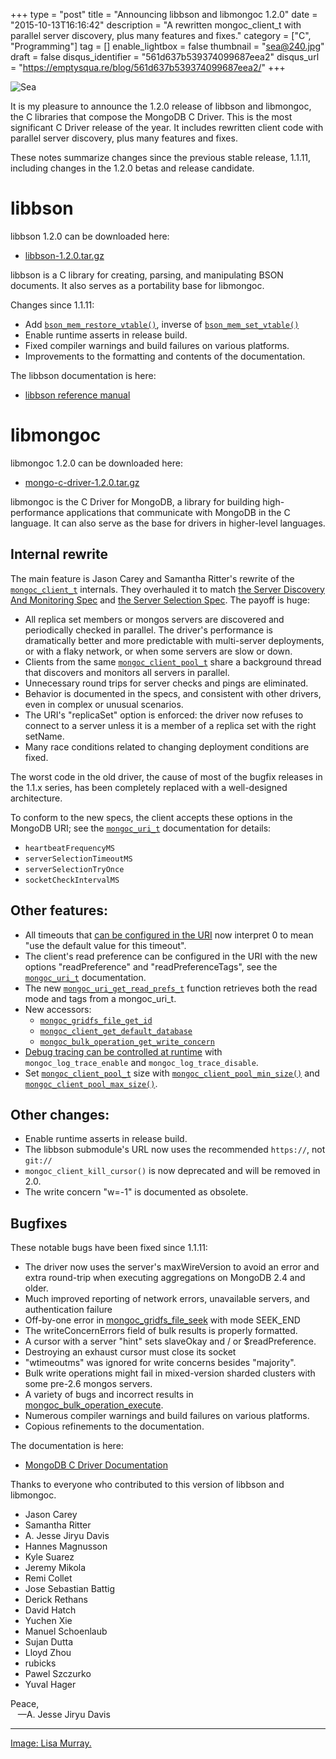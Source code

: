 +++
type = "post"
title = "Announcing libbson and libmongoc 1.2.0"
date = "2015-10-13T16:16:42"
description = "A rewritten mongoc_client_t with parallel server discovery, plus many features and fixes."
category = ["C", "Programming"]
tag = []
enable_lightbox = false
thumbnail = "sea@240.jpg"
draft = false
disqus_identifier = "561d637b539374099687eea2"
disqus_url = "https://emptysqua.re/blog/561d637b539374099687eea2/"
+++

<p><img style="display:block; margin-left:auto; margin-right:auto;" src="sea.jpg" alt="Sea" title="Sea" /></p>
<p>It is my pleasure to announce the 1.2.0 release of libbson and libmongoc, the C libraries that compose the MongoDB C Driver. This is the most significant C Driver release of the year. It includes rewritten client code with parallel server discovery, plus many features and fixes.</p>
<p>These notes summarize changes since the previous stable release, 1.1.11, including changes in the 1.2.0 betas and release candidate.</p>
<h1 id="libbson">libbson</h1>
<p>libbson 1.2.0 can be downloaded here:</p>
<ul>
<li><a href="https://github.com/mongodb/libbson/releases/download/1.2.0/libbson-1.2.0.tar.gz">libbson-1.2.0.tar.gz</a></li>
</ul>
<p>libbson is a C library for creating, parsing, and manipulating BSON documents. It also serves as a portability base for libmongoc.</p>
<p>Changes since 1.1.11:</p>
<ul>
<li>Add <a href="https://api.mongodb.org/libbson/current/bson_mem_restore_vtable.html"><code>bson_mem_restore_vtable()</code></a>, inverse of <a href="https://api.mongodb.org/libbson/current/bson_mem_set_vtable.html"><code>bson_mem_set_vtable()</code></a></li>
<li>Enable runtime asserts in release build.</li>
<li>Fixed compiler warnings and build failures on various platforms.</li>
<li>Improvements to the formatting and contents of the documentation.</li>
</ul>
<p>The libbson documentation is here:</p>
<ul>
<li><a href="https://api.mongodb.org/libbson">libbson reference manual</a></li>
</ul>
<h1 id="libmongoc">libmongoc</h1>
<p>libmongoc 1.2.0 can be downloaded here:</p>
<ul>
<li><a href="https://github.com/mongodb/mongo-c-driver/releases/download/1.2.0/mongo-c-driver-1.2.0.tar.gz">mongo-c-driver-1.2.0.tar.gz</a></li>
</ul>
<p>libmongoc is the C Driver for MongoDB, a library for building high-performance applications that communicate with MongoDB in the C language. It can also serve as the base for drivers in higher-level languages.</p>
<h2 id="internal-rewrite">Internal rewrite</h2>
<p>The main feature is Jason Carey and Samantha Ritter's rewrite of the <a href="http://api.mongodb.org/c/current/mongoc_client_t.html"><code>mongoc_client_t</code></a> internals. They overhauled it to match <a href="/server-discovery-and-monitoring-in-pymongo-perl-and-c/">the Server Discovery And Monitoring Spec</a> and <a href="https://www.mongodb.com/blog/post/server-selection-next-generation-mongodb-drivers">the
Server Selection Spec</a>. The payoff is huge:</p>
<ul>
<li>All replica set members or mongos servers are discovered and periodically
  checked in parallel. The driver's performance is dramatically better and
  more predictable with multi-server deployments, or with a flaky network,
  or when some servers are slow or down.</li>
<li>Clients from the same <a href="http://api.mongodb.org/c/current/mongoc_client_pool_t.html"><code>mongoc_client_pool_t</code></a> share a background thread that
  discovers and monitors all servers in parallel.</li>
<li>Unnecessary round trips for server checks and pings are eliminated.</li>
<li>Behavior is documented in the specs, and consistent with other drivers, even
  in complex or unusual scenarios.</li>
<li>The URI's "replicaSet" option is enforced: the driver now refuses to connect
  to a server unless it is a member of a replica set with the right setName.</li>
<li>Many race conditions related to changing deployment conditions are fixed.</li>
</ul>
<p>The worst code in the old driver, the cause of most of the bugfix releases in the 1.1.x series, has been completely replaced with a well-designed architecture.</p>
<p>To conform to the new specs, the client accepts these options in the MongoDB
URI; see the <a href="http://api.mongodb.org/c/current/mongoc_uri_t.html"><code>mongoc_uri_t</code></a> documentation for details:</p>
<ul>
<li><code>heartbeatFrequencyMS</code></li>
<li><code>serverSelectionTimeoutMS</code></li>
<li><code>serverSelectionTryOnce</code></li>
<li><code>socketCheckIntervalMS</code></li>
</ul>
<h2 id="other-features">Other features:</h2>
<ul>
<li>All timeouts that <a href="http://api.mongodb.org/c/current/mongoc_uri_t.html">can be configured in the URI</a> now interpret 0 to mean "use
  the default value for this timeout".</li>
<li>The client's read preference can be configured in the URI with the new
  options "readPreference" and "readPreferenceTags", see the <a href="http://api.mongodb.org/c/current/mongoc_uri_t.html"><code>mongoc_uri_t</code></a>
  documentation.</li>
<li>The new <a href="http://api.mongodb.org/c/current/mongoc_uri_get_read_prefs_t.html"><code>mongoc_uri_get_read_prefs_t</code></a> function retrieves both the read mode
  and tags from a mongoc_uri_t.</li>
<li>New accessors:<ul>
<li><a href="http://api.mongodb.org/c/current/mongoc_gridfs_file_get_id.html"><code>mongoc_gridfs_file_get_id</code></a></li>
<li><a href="http://api.mongodb.org/c/current/mongoc_client_get_database.html"><code>mongoc_client_get_default_database</code></a></li>
<li><a href="http://api.mongodb.org/c/current/mongoc_bulk_operation_get_write_concern.html"><code>mongoc_bulk_operation_get_write_concern</code></a></li>
</ul>
</li>
<li><a href="https://api.mongodb.org/c/current/logging.html">Debug tracing can be controlled at runtime</a> with <code>mongoc_log_trace_enable</code> and
  <code>mongoc_log_trace_disable</code>.</li>
<li>Set <a href="https://api.mongodb.org/c/current/mongoc_client_pool_t.html"><code>mongoc_client_pool_t</code></a> size with <a href="https://api.mongodb.org/c/current/mongoc_client_pool_min_size.html"><code>mongoc_client_pool_min_size()</code></a> and <a href="https://api.mongodb.org/c/current/mongoc_client_pool_max_size.html"><code>mongoc_client_pool_max_size()</code></a>.</li>
</ul>
<h2 id="other-changes">Other changes:</h2>
<ul>
<li>Enable runtime asserts in release build.</li>
<li>The libbson submodule's URL now uses the recommended <code>https://</code>, not <code>git://</code></li>
<li><code>mongoc_client_kill_cursor()</code> is now deprecated and will be removed in 2.0.</li>
<li>The write concern "w=-1" is documented as obsolete.</li>
</ul>
<h2 id="bugfixes">Bugfixes</h2>
<p>These notable bugs have been fixed since 1.1.11:</p>
<ul>
<li>The driver now uses the server's maxWireVersion to avoid an error and extra round-trip when executing aggregations on MongoDB 2.4 and older.</li>
<li>Much improved reporting of network errors, unavailable servers, and authentication failure</li>
<li>Off-by-one error in <a href="https://api.mongodb.org/c/current/mongoc_gridfs_file_seek.html">mongoc_gridfs_file_seek</a> with mode SEEK_END</li>
<li>The writeConcernErrors field of bulk results is properly formatted.</li>
<li>A cursor with a server "hint" sets slaveOkay and / or $readPreference.</li>
<li>Destroying an exhaust cursor must close its socket</li>
<li>"wtimeoutms" was ignored for write concerns besides "majority".</li>
<li>Bulk write operations might fail in mixed-version sharded clusters with some pre-2.6 mongos servers.</li>
<li>A variety of bugs and incorrect results in <a href="https://api.mongodb.org/c/current/mongoc_bulk_operation_execute.html">mongoc_bulk_operation_execute</a>.</li>
<li>Numerous compiler warnings and build failures on various platforms.</li>
<li>Copious refinements to the documentation.</li>
</ul>
<p>The documentation is here:</p>
<ul>
<li><a href="http://docs.mongodb.org/ecosystem/drivers/c/">MongoDB C Driver Documentation</a></li>
</ul>
<p>Thanks to everyone who contributed to this version of libbson and libmongoc.</p>
<ul>
<li>Jason Carey</li>
<li>Samantha Ritter</li>
<li>A. Jesse Jiryu Davis</li>
<li>Hannes Magnusson</li>
<li>Kyle Suarez</li>
<li>Jeremy Mikola</li>
<li>Remi Collet</li>
<li>Jose Sebastian Battig</li>
<li>Derick Rethans</li>
<li>David Hatch</li>
<li>Yuchen Xie</li>
<li>Manuel Schoenlaub</li>
<li>Sujan Dutta</li>
<li>Lloyd Zhou</li>
<li>rubicks</li>
<li>Pawel Szczurko</li>
<li>Yuval Hager</li>
</ul>
<p>Peace,<br />
&nbsp;&nbsp;&nbsp;&mdash;A. Jesse Jiryu Davis</p>
<hr />
<p><span style="color:gray"><a href="https://www.flickr.com/photos/mizzmurray/2276790171">Image: Lisa Murray.</a></span></p>
